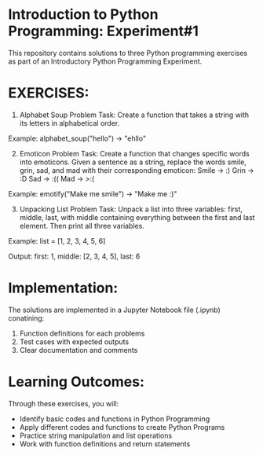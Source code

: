 # Introduction to Python Programming: Experiment#1

This repository contains solutions to three Python programming exercises as part of an Introductory Python Programming Experiment.

# EXERCISES:
1) Alphabet Soup Problem
Task: Create a function that takes a string with its letters in alphabetical order.

Example: alphabet_soup("hello") -> "ehllo"

2) Emoticon Problem
Task: Create a function that changes specific words into emoticons. Given a sentence as a string, replace the words smile, grin, sad, and mad with their corresponding emoticon:
Smile -> :)
Grin -> :D
Sad -> :((
Mad -> >:(

Example: emotify("Make me smile") -> "Make me :)"

3) Unpacking List Problem
Task: Unpack a list into three variables: first, middle, last, with middle containing everything between the first and last element. Then print all three variables.

Example: list = [1, 2, 3, 4, 5, 6]

Output: first: 1, middle: [2, 3, 4, 5], last: 6

# Implementation:
The solutions are implemented in a Jupyter Notebook file (.ipynb) conatining:
1) Function definitions for each problems
2) Test cases with expected outputs
3) Clear documentation and comments

# Learning Outcomes:
Through these exercises, you will:
- Identify basic codes and functions in Python Programming
- Apply different codes and functions to create Python Programs
- Practice string manipulation and list operations
- Work with function definitions and return statements

